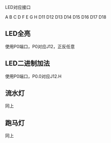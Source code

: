 
LED对应接口

A B C D F E G H
D11 D12 D13 D14 D15 D16 D17 D18

## LED全亮

使用P0端口，P0对应J12，正反任意

## LED二进制加法

使用P0端口，P0.0对应J12.H

## 流水灯

同上

## 跑马灯

同上
